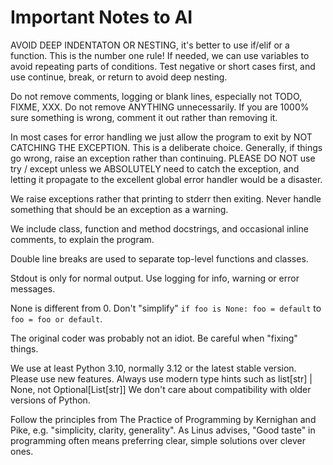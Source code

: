 # Important Notes to AI

AVOID DEEP INDENTATON OR NESTING, it's better to use if/elif or a function.
This is the number one rule! If needed, we can use variables to avoid
repeating parts of conditions. Test negative or short cases first, and use
continue, break, or return to avoid deep nesting.

Do not remove comments, logging or blank lines, especially not TODO, FIXME,
XXX. Do not remove ANYTHING unnecessarily. If you are 1000% sure something is
wrong, comment it out rather than removing it.

In most cases for error handling we just allow the program to exit by NOT
CATCHING THE EXCEPTION. This is a deliberate choice. Generally, if things go
wrong, raise an exception rather than continuing. PLEASE DO NOT use try /
except unless we ABSOLUTELY need to catch the exception, and letting it
propagate to the excellent global error handler would be a disaster.

We raise exceptions rather that printing to stderr then exiting. Never handle
something that should be an exception as a warning.

We include class, function and method docstrings, and occasional inline
comments, to explain the program.

Double line breaks are used to separate top-level functions and classes.

Stdout is only for normal output. Use logging for info, warning or error
messages.

None is different from 0. Don't "simplify" `if foo is None: foo = default` to
`foo = foo or default`.

The original coder was probably not an idiot. Be careful when "fixing"
things.

We use at least Python 3.10, normally 3.12 or the latest stable version.
Please use new features. Always use modern type hints such as
list[str] | None, not Optional[List[str]]
We don't care about compatibility with older versions of Python.

Follow the principles from The Practice of Programming by Kernighan and Pike,
e.g. "simplicity, clarity, generality". As Linus advises, "Good taste" in
programming often means preferring clear, simple solutions over clever ones.
